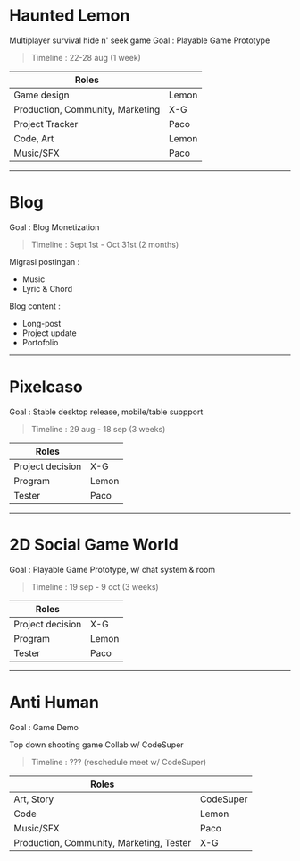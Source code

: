 # Haunted Lemon

Multiplayer survival hide n' seek game
Goal : Playable Game Prototype

> Timeline : 22-28 aug (1 week)

Roles | |
---|---
Game design | Lemon
Production, Community, Marketing | X-G
Project Tracker | Paco
Code, Art | Lemon
Music/SFX | Paco

----
# Blog 
Goal : Blog Monetization

> Timeline : Sept 1st - Oct 31st (2 months)

Migrasi postingan :
- Music
- Lyric & Chord

Blog content :
- Long-post
- Project update
- Portofolio

---
# Pixelcaso 
Goal : Stable desktop release, mobile/table suppport

> Timeline : 29 aug - 18 sep (3 weeks)

Roles | |
---|---
Project decision | X-G
Program | Lemon
Tester | Paco

---
# 2D Social Game World 
Goal : Playable Game Prototype, w/ chat system & room

> Timeline : 19 sep - 9 oct (3 weeks)

Roles | |
---|---
Project decision | X-G
Program | Lemon
Tester | Paco

---
# Anti Human 
Goal : Game Demo

Top down shooting game
Collab w/ CodeSuper

> Timeline : ??? (reschedule meet w/ CodeSuper)

Roles | |
---|---
Art, Story | CodeSuper
Code | Lemon
Music/SFX | Paco
Production, Community, Marketing, Tester | X-G
